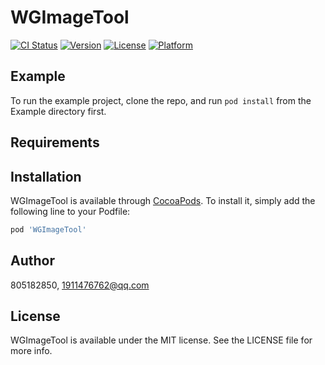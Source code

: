 # WGImageTool

[![CI Status](https://img.shields.io/travis/805182850/WGImageTool.svg?style=flat)](https://travis-ci.org/805182850/WGImageTool)
[![Version](https://img.shields.io/cocoapods/v/WGImageTool.svg?style=flat)](https://cocoapods.org/pods/WGImageTool)
[![License](https://img.shields.io/cocoapods/l/WGImageTool.svg?style=flat)](https://cocoapods.org/pods/WGImageTool)
[![Platform](https://img.shields.io/cocoapods/p/WGImageTool.svg?style=flat)](https://cocoapods.org/pods/WGImageTool)

## Example

To run the example project, clone the repo, and run `pod install` from the Example directory first.

## Requirements

## Installation

WGImageTool is available through [CocoaPods](https://cocoapods.org). To install
it, simply add the following line to your Podfile:

```ruby
pod 'WGImageTool'
```

## Author

805182850, 1911476762@qq.com

## License

WGImageTool is available under the MIT license. See the LICENSE file for more info.
